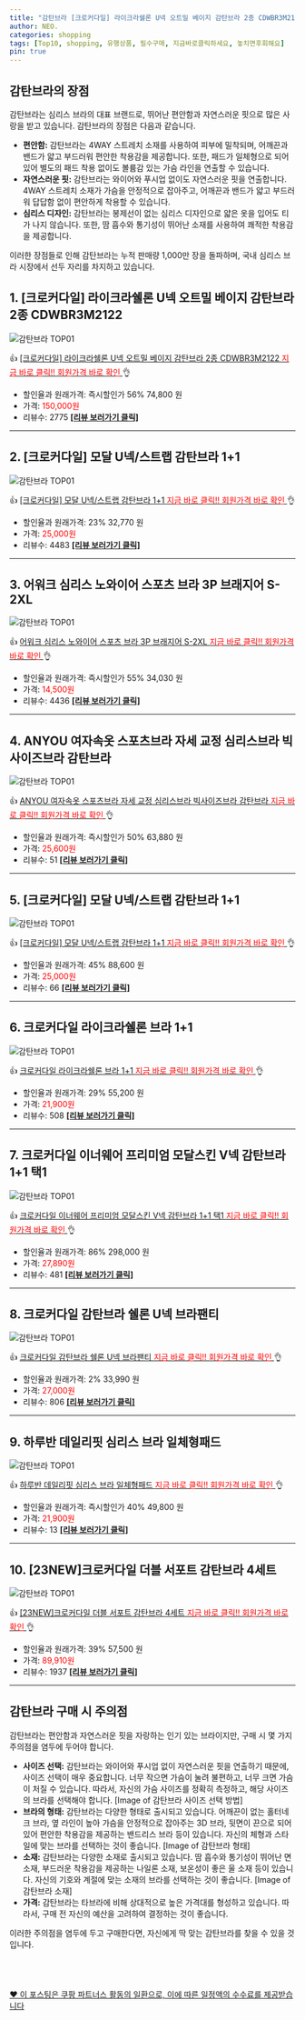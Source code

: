```yaml
---
title: "감탄브라 [크로커다일] 라이크라쉘론 U넥 오트밀 베이지 감탄브라 2종 CDWBR3M2122 필수 필요 추천 제품 비교 최저 가격 비교 장점 구매 후기 구매평"
author: NEO.
categories: shopping
tags: [Top10, shopping, 유행상품, 필수구매, 지금바로클릭하세요, 놓치면후회해요]
pin: true
---
```

**<h2>감탄브라의 장점</h2>**

감탄브라는 심리스 브라의 대표 브랜드로, 뛰어난 편안함과 자연스러운 핏으로 많은 사랑을 받고 있습니다. 감탄브라의 장점은 다음과 같습니다.

* **편안함:** 감탄브라는 4WAY 스트레치 소재를 사용하여 피부에 밀착되며, 어깨끈과 밴드가 얇고 부드러워 편안한 착용감을 제공합니다. 또한, 패드가 일체형으로 되어 있어 별도의 패드 착용 없이도 볼륨감 있는 가슴 라인을 연출할 수 있습니다.
* **자연스러운 핏:** 감탄브라는 와이어와 푸시업 없이도 자연스러운 핏을 연출합니다. 4WAY 스트레치 소재가 가슴을 안정적으로 잡아주고, 어깨끈과 밴드가 얇고 부드러워 답답함 없이 편안하게 착용할 수 있습니다.
* **심리스 디자인:** 감탄브라는 봉제선이 없는 심리스 디자인으로 얇은 옷을 입어도 티가 나지 않습니다. 또한, 땀 흡수와 통기성이 뛰어난 소재를 사용하여 쾌적한 착용감을 제공합니다.

이러한 장점들로 인해 감탄브라는 누적 판매량 1,000만 장을 돌파하며, 국내 심리스 브라 시장에서 선두 자리를 차지하고 있습니다.

   

## 1. [크로커다일] 라이크라쉘론 U넥 오트밀 베이지 감탄브라 2종 CDWBR3M2122

![감탄브라 TOP01](https://thumbnail7.coupangcdn.com/thumbnails/remote/490x490ex/image/vendor_inventory/aa4d/69f109a7f06bcaa2ab3aeb3faef07f363e5ab4ab1924e7530258c613411d.jpg)


👍 [[크로커다일] 라이크라쉘론 U넥 오트밀 베이지 감탄브라 2종 CDWBR3M2122 <font color=red> 지금 바로 클릭!! 회원가격 바로 확인 </font> ](https://link.coupang.com/re/AFFSDP?lptag=AF3617701&subid=GithubCoopas&pageKey=7060455652&traceid=V0-153&itemId=17504676144&vendorItemId=84672027949) 👌 


- 할인율과 원래가격: 즉시할인가 56%  74,800   원
- 가격: <span style='color:red'>150,000원</span>
- 리뷰수: 2775  [**[리뷰 보러가기 클릭]**](https://link.coupang.com/re/AFFSDP?lptag=AF3617701&subid=GithubCoopas&pageKey=7060455652&traceid=V0-153&itemId=17504676144&vendorItemId=84672027949)

---


   

## 2. [크로커다일] 모달 U넥/스트랩 감탄브라 1+1

![감탄브라 TOP01](https://thumbnail7.coupangcdn.com/thumbnails/remote/490x490ex/image/vendor_inventory/4347/e70c5b1664a69d68342d9d85242d48c5430860b94790e8178aef99aef13d.jpg)


👍 [[크로커다일] 모달 U넥/스트랩 감탄브라 1+1 <font color=red> 지금 바로 클릭!! 회원가격 바로 확인 </font> ](https://link.coupang.com/re/AFFSDP?lptag=AF3617701&subid=GithubCoopas&pageKey=7599647123&traceid=V0-153&itemId=20100599489&vendorItemId=87195795627) 👌 


- 할인율과 원래가격: 23%  32,770   원
- 가격: <span style='color:red'>25,000원</span>
- 리뷰수: 4483  [**[리뷰 보러가기 클릭]**](https://link.coupang.com/re/AFFSDP?lptag=AF3617701&subid=GithubCoopas&pageKey=7599647123&traceid=V0-153&itemId=20100599489&vendorItemId=87195795627)

---


   

## 3. 어워크 심리스 노와이어 스포츠 브라 3P 브래지어 S-2XL

![감탄브라 TOP01](https://thumbnail10.coupangcdn.com/thumbnails/remote/490x490ex/image/vendor_inventory/0c68/bbd9f3523b89d377d7fe950aae96e359e81944ef1061aac4ef636857740c.jpg)


👍 [어워크 심리스 노와이어 스포츠 브라 3P 브래지어 S-2XL <font color=red> 지금 바로 클릭!! 회원가격 바로 확인 </font> ](https://link.coupang.com/re/AFFSDP?lptag=AF3617701&subid=GithubCoopas&pageKey=6439686307&traceid=V0-153&itemId=13934320423&vendorItemId=81183661276) 👌 


- 할인율과 원래가격: 즉시할인가 55%  34,030   원
- 가격: <span style='color:red'>14,500원</span>
- 리뷰수: 4436  [**[리뷰 보러가기 클릭]**](https://link.coupang.com/re/AFFSDP?lptag=AF3617701&subid=GithubCoopas&pageKey=6439686307&traceid=V0-153&itemId=13934320423&vendorItemId=81183661276)

---


   

## 4. ANYOU 여자속옷 스포츠브라 자세 교정 심리스브라 빅사이즈브라 감탄브라

![감탄브라 TOP01](https://thumbnail10.coupangcdn.com/thumbnails/remote/490x490ex/image/vendor_inventory/de71/16d84c6b74627dfd205f996d35b6c86eec8b070f644ac43b1c52716bbd06.jpg)


👍 [ANYOU 여자속옷 스포츠브라 자세 교정 심리스브라 빅사이즈브라 감탄브라 <font color=red> 지금 바로 클릭!! 회원가격 바로 확인 </font> ](https://link.coupang.com/re/AFFSDP?lptag=AF3617701&subid=GithubCoopas&pageKey=6664086306&traceid=V0-153&itemId=15307550686&vendorItemId=87782336556) 👌 


- 할인율과 원래가격: 즉시할인가 50%  63,880   원
- 가격: <span style='color:red'>25,600원</span>
- 리뷰수: 51  [**[리뷰 보러가기 클릭]**](https://link.coupang.com/re/AFFSDP?lptag=AF3617701&subid=GithubCoopas&pageKey=6664086306&traceid=V0-153&itemId=15307550686&vendorItemId=87782336556)

---


   

## 5. [크로커다일] 모달 U넥/스트랩 감탄브라 1+1

![감탄브라 TOP01](https://thumbnail7.coupangcdn.com/thumbnails/remote/490x490ex/image/vendor_inventory/4347/e70c5b1664a69d68342d9d85242d48c5430860b94790e8178aef99aef13d.jpg)


👍 [[크로커다일] 모달 U넥/스트랩 감탄브라 1+1 <font color=red> 지금 바로 클릭!! 회원가격 바로 확인 </font> ](https://link.coupang.com/re/AFFSDP?lptag=AF3617701&subid=GithubCoopas&pageKey=7599647123&traceid=V0-153&itemId=20100599489&vendorItemId=87195795627) 👌 


- 할인율과 원래가격: 45%  88,600   원
- 가격: <span style='color:red'>25,000원</span>
- 리뷰수: 66  [**[리뷰 보러가기 클릭]**](https://link.coupang.com/re/AFFSDP?lptag=AF3617701&subid=GithubCoopas&pageKey=7599647123&traceid=V0-153&itemId=20100599489&vendorItemId=87195795627)

---


   

## 6. 크로커다일 라이크라쉘론 브라 1+1

![감탄브라 TOP01](https://thumbnail6.coupangcdn.com/thumbnails/remote/490x490ex/image/vendor_inventory/9a86/8f90a0304b01cb8d315d5564d85500ab1d305e58d30d01a31b9f71910eed.jpg)


👍 [크로커다일 라이크라쉘론 브라 1+1 <font color=red> 지금 바로 클릭!! 회원가격 바로 확인 </font> ](https://link.coupang.com/re/AFFSDP?lptag=AF3617701&subid=GithubCoopas&pageKey=7410993586&traceid=V0-153&itemId=19201831967&vendorItemId=86319164201) 👌 


- 할인율과 원래가격: 29%  55,200   원
- 가격: <span style='color:red'>21,900원</span>
- 리뷰수: 508  [**[리뷰 보러가기 클릭]**](https://link.coupang.com/re/AFFSDP?lptag=AF3617701&subid=GithubCoopas&pageKey=7410993586&traceid=V0-153&itemId=19201831967&vendorItemId=86319164201)

---


   

## 7. 크로커다일 이너웨어 프리미엄 모달스킨 V넥 감탄브라 1+1 택1

![감탄브라 TOP01](https://thumbnail7.coupangcdn.com/thumbnails/remote/490x490ex/image/vendor_inventory/f838/8cd3136de0f5839eb184cb78280644838abcda6abadad834a4b80a310884.jpg)


👍 [크로커다일 이너웨어 프리미엄 모달스킨 V넥 감탄브라 1+1 택1 <font color=red> 지금 바로 클릭!! 회원가격 바로 확인 </font> ](https://link.coupang.com/re/AFFSDP?lptag=AF3617701&subid=GithubCoopas&pageKey=7567551923&traceid=V0-153&itemId=19950576638&vendorItemId=87049562868) 👌 


- 할인율과 원래가격: 86%  298,000   원
- 가격: <span style='color:red'>27,890원</span>
- 리뷰수: 481  [**[리뷰 보러가기 클릭]**](https://link.coupang.com/re/AFFSDP?lptag=AF3617701&subid=GithubCoopas&pageKey=7567551923&traceid=V0-153&itemId=19950576638&vendorItemId=87049562868)

---


   

## 8. 크로커다일 감탄브라 쉘론 U넥 브라팬티

![감탄브라 TOP01](https://thumbnail10.coupangcdn.com/thumbnails/remote/490x490ex/image/retail/images/2022/03/21/15/4/a623ba82-a906-4b90-84fa-b8e5cb070ade.jpg)


👍 [크로커다일 감탄브라 쉘론 U넥 브라팬티 <font color=red> 지금 바로 클릭!! 회원가격 바로 확인 </font> ](https://link.coupang.com/re/AFFSDP?lptag=AF3617701&subid=GithubCoopas&pageKey=6408555918&traceid=V0-153&itemId=13733688500&vendorItemId=80984612122) 👌 


- 할인율과 원래가격: 2%  33,990   원
- 가격: <span style='color:red'>27,000원</span>
- 리뷰수: 806  [**[리뷰 보러가기 클릭]**](https://link.coupang.com/re/AFFSDP?lptag=AF3617701&subid=GithubCoopas&pageKey=6408555918&traceid=V0-153&itemId=13733688500&vendorItemId=80984612122)

---


   

## 9. 하루반 데일리핏 심리스 브라 일체형패드

![감탄브라 TOP01](https://thumbnail6.coupangcdn.com/thumbnails/remote/490x490ex/image/vendor_inventory/d83d/6541bdaa054347c8a5498b82e83004b9b5f7461078ffa7fee2d8ab0fe47e.jpg)


👍 [하루반 데일리핏 심리스 브라 일체형패드 <font color=red> 지금 바로 클릭!! 회원가격 바로 확인 </font> ](https://link.coupang.com/re/AFFSDP?lptag=AF3617701&subid=GithubCoopas&pageKey=7196701483&traceid=V0-153&itemId=18181418095&vendorItemId=86547607269) 👌 


- 할인율과 원래가격: 즉시할인가 40%  49,800   원
- 가격: <span style='color:red'>21,900원</span>
- 리뷰수: 13  [**[리뷰 보러가기 클릭]**](https://link.coupang.com/re/AFFSDP?lptag=AF3617701&subid=GithubCoopas&pageKey=7196701483&traceid=V0-153&itemId=18181418095&vendorItemId=86547607269)

---


   

## 10. [23NEW]크로커다일 더블 서포트 감탄브라 4세트

![감탄브라 TOP01](https://thumbnail8.coupangcdn.com/thumbnails/remote/490x490ex/image/vendor_inventory/1869/288df2ba4d6c6b37169f397f2f46e84aa7137e6b7d00accb4fe6d7184996.jpg)


👍 [[23NEW]크로커다일 더블 서포트 감탄브라 4세트 <font color=red> 지금 바로 클릭!! 회원가격 바로 확인 </font> ](https://link.coupang.com/re/AFFSDP?lptag=AF3617701&subid=GithubCoopas&pageKey=7722467798&traceid=V0-153&itemId=20729636211&vendorItemId=87800297171) 👌 


- 할인율과 원래가격: 39%  57,500   원
- 가격: <span style='color:red'>89,910원</span>
- 리뷰수: 1937  [**[리뷰 보러가기 클릭]**](https://link.coupang.com/re/AFFSDP?lptag=AF3617701&subid=GithubCoopas&pageKey=7722467798&traceid=V0-153&itemId=20729636211&vendorItemId=87800297171)

---
**<h2>감탄브라 구매 시 주의점</h2>**

감탄브라는 편안함과 자연스러운 핏을 자랑하는 인기 있는 브라이지만, 구매 시 몇 가지 주의점을 염두에 두어야 합니다.

* **사이즈 선택:** 감탄브라는 와이어와 푸시업 없이 자연스러운 핏을 연출하기 때문에, 사이즈 선택이 매우 중요합니다. 너무 작으면 가슴이 눌려 불편하고, 너무 크면 가슴이 처질 수 있습니다. 따라서, 자신의 가슴 사이즈를 정확히 측정하고, 해당 사이즈의 브라를 선택해야 합니다.
[Image of 감탄브라 사이즈 선택 방법]
* **브라의 형태:** 감탄브라는 다양한 형태로 출시되고 있습니다. 어깨끈이 없는 홀터네크 브라, 옆 라인이 높아 가슴을 안정적으로 잡아주는 3D 브라, 뒷면이 끈으로 되어 있어 편안한 착용감을 제공하는 밴드리스 브라 등이 있습니다. 자신의 체형과 스타일에 맞는 브라를 선택하는 것이 좋습니다.
[Image of 감탄브라 형태]
* **소재:** 감탄브라는 다양한 소재로 출시되고 있습니다. 땀 흡수와 통기성이 뛰어난 면 소재, 부드러운 착용감을 제공하는 나일론 소재, 보온성이 좋은 울 소재 등이 있습니다. 자신의 기호와 계절에 맞는 소재의 브라를 선택하는 것이 좋습니다.
[Image of 감탄브라 소재]
* **가격:** 감탄브라는 타브라에 비해 상대적으로 높은 가격대를 형성하고 있습니다. 따라서, 구매 전 자신의 예산을 고려하여 결정하는 것이 좋습니다.

이러한 주의점을 염두에 두고 구매한다면, 자신에게 딱 맞는 감탄브라를 찾을 수 있을 것입니다.<br><br><br><br><br> [ ❤  이 포스팅은 쿠팡 파트너스 활동의 일환으로, 이에 따른 일정액의 수수료를 제공받습니다](https://link.coupang.com/a/bcEFyh)